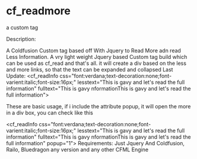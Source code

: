 # cf_readmore
a custom tag

Description:

A Coldfusion Custom tag based off With Jquery to Read More adn read Less Information. A vry light weight Jquery based Custom tag build which can be used as cf_read and that's all. it will create a div based on the less and more links, so that the text can be expanded and collapsed
Last Update:
<cf_readInfo 
css="font:verdana;text-decoration:none;font-varient:italic;font-size:16px;" 
lesstext="This is gavy and let's read the full information" 
fulltext="This is gavy nformationThis is gavy and let's read the full information">

These are basic usage, if i include the attribute popup, it will open the more in a div box, you can check like this 

<cf_readInfo 
css="font:verdana;text-decoration:none;font-varient:italic;font-size:16px;" 
lesstext="This is gavy and let's read the full information" 
fulltext="This is gavy nformationThis is gavy and let's read the full information" popup="1">
Requirements:
Just Jquery And Coldfusion, Railo, Bluedragon any version and any other CFML Engine
